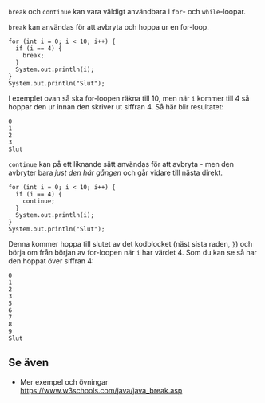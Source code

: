 `break` och `continue` kan vara väldigt användbara i `for`- och `while`-loopar.

`break` kan användas för att avbryta och hoppa ur en for-loop.

    for (int i = 0; i < 10; i++) {
      if (i == 4) {
        break;
      }
      System.out.println(i);
    }
    System.out.println("Slut");

I exemplet ovan så ska for-loopen räkna till 10, men när `i` kommer till 4 så hoppar den ur innan den skriver ut siffran 4. Så här blir resultatet:

    0
    1
    2
    3
    Slut

`continue` kan på ett liknande sätt användas för att avbryta - men den avbryter bara _just den här gången_ och går vidare till nästa direkt.

    for (int i = 0; i < 10; i++) {
      if (i == 4) {
        continue;
      }
      System.out.println(i);
    }
    System.out.println("Slut");

Denna kommer hoppa till slutet av det kodblocket (näst sista raden, `}`) och börja om från början av for-loopen när `i` har värdet 4. Som du kan se så har den hoppat över siffran 4:

    0
    1
    2
    3
    5
    6
    7
    8
    9
    Slut

## Se även

* Mer exempel och övningar https://www.w3schools.com/java/java_break.asp